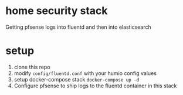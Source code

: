 # home security stack

Getting pfsense logs into fluentd and then into elasticsearch

# setup

1. clone this repo
2. modify `config/fluentd.conf` with your humio config values
3. setup docker-compose stack `docker-compose up -d`
4. Configure pfsense to ship logs to the fluentd container in this stack
